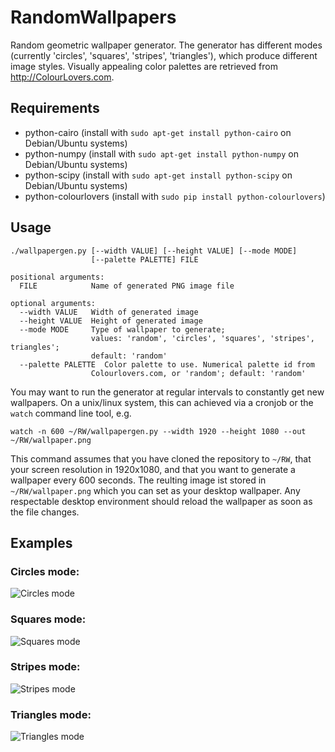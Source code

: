 # RandomWallpapers
Random geometric wallpaper generator. The generator has different modes (currently 'circles', 'squares', 'stripes', 'triangles'), which produce different image styles. Visually appealing color palettes are retrieved from http://ColourLovers.com.

## Requirements
- python-cairo (install with `sudo apt-get install python-cairo` on Debian/Ubuntu systems)
- python-numpy (install with `sudo apt-get install python-numpy` on Debian/Ubuntu systems)
- python-scipy (install with `sudo apt-get install python-scipy` on Debian/Ubuntu systems)
- python-colourlovers (install with `sudo pip install python-colourlovers`)

## Usage
    ./wallpapergen.py [--width VALUE] [--height VALUE] [--mode MODE] 
                      [--palette PALETTE] FILE
    
    positional arguments:
      FILE            Name of generated PNG image file
    
    optional arguments:
      --width VALUE   Width of generated image
      --height VALUE  Height of generated image
      --mode MODE     Type of wallpaper to generate; 
                      values: 'random', 'circles', 'squares', 'stripes', triangles'; 
                      default: 'random'
      --palette PALETTE  Color palette to use. Numerical palette id from
                      Colourlovers.com, or 'random'; default: 'random'

You may want to run the generator at regular intervals to constantly get new wallpapers. On a unix/linux system, this can achieved via a cronjob or the `watch` command line tool, e.g.

    watch -n 600 ~/RW/wallpapergen.py --width 1920 --height 1080 --out ~/RW/wallpaper.png

This command assumes that you have cloned the repository to `~/RW`, that your screen resolution in 1920x1080, and that you want to generate a wallpaper every 600 seconds. The reulting image ist stored in `~/RW/wallpaper.png` which you can set as your desktop wallpaper. Any respectable desktop environment should reload the wallpaper as soon as the file changes.

## Examples

### Circles mode:
![Circles mode](https://raw.githubusercontent.com/flopp/RandomWallpapers/master/examples/circles.png)

### Squares mode:
![Squares mode](https://raw.githubusercontent.com/flopp/RandomWallpapers/master/examples/squares.png)

### Stripes mode:
![Stripes mode](https://raw.githubusercontent.com/flopp/RandomWallpapers/master/examples/stripes.png)

### Triangles mode:
![Triangles mode](https://raw.githubusercontent.com/flopp/RandomWallpapers/master/examples/triangles.png)

